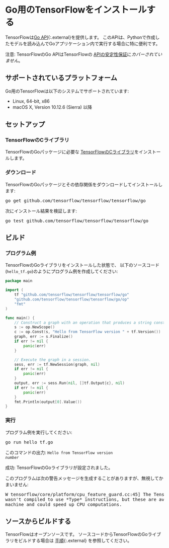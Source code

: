 # Go用のTensorFlowをインストールする

TensorFlowは[Go API](https://godoc.org/github.com/tensorflow/tensorflow/tensorflow/go){:.external}を提供します。
このAPIは、Pythonで作成したモデルを読み込んでGoアプリケーション内で実行する場合に特に便利です。

注意: TensorFlowのGo APIはTensorFlowの
[APIの安定性保証](../guide/version_compat.md)に*カバーされていません*。


## サポートされているプラットフォーム

Go用のTensorFlowは以下のシステムでサポートされています:

* Linux, 64-bit, x86
* macOS X, Version 10.12.6 (Sierra) 以降


## セットアップ

### TensorFlowのCライブラリ

TensorFlowのGoパッケージに必要な
[TensorFlowのCライブラリ](./lang_c.md)をインストールします。

### ダウンロード

TensorFlowのGoパッケージとその依存関係をダウンロードしてインストールします:

<pre class="devsite-terminal devsite-click-to-copy">
go get github.com/tensorflow/tensorflow/tensorflow/go
</pre>

次にインストール結果を検証します:

<pre class="devsite-terminal devsite-click-to-copy">
go test github.com/tensorflow/tensorflow/tensorflow/go
</pre>


## ビルド

### プログラム例

TensorFlowのGoライブラリをインストールした状態で、
以下のソースコード(`hello_tf.go`)のようにプログラム例を作成してください:

```go
package main

import (
	tf "github.com/tensorflow/tensorflow/tensorflow/go"
	"github.com/tensorflow/tensorflow/tensorflow/go/op"
	"fmt"
)

func main() {
	// Construct a graph with an operation that produces a string constant.
	s := op.NewScope()
	c := op.Const(s, "Hello from TensorFlow version " + tf.Version())
	graph, err := s.Finalize()
	if err != nil {
		panic(err)
	}

	// Execute the graph in a session.
	sess, err := tf.NewSession(graph, nil)
	if err != nil {
		panic(err)
	}
	output, err := sess.Run(nil, []tf.Output{c}, nil)
	if err != nil {
		panic(err)
	}
	fmt.Println(output[0].Value())
}
```

### 実行

プログラム例を実行してください:

<pre class="devsite-terminal devsite-click-to-copy">
go run hello_tf.go
</pre>

このコマンドの出力: <code>Hello from TensorFlow version <em>number</em></code>

成功: TensorFlowのGoライブラリが設定されました。

このプログラムは次の警告メッセージを生成することがありますが、無視してかまいません:

<pre>
W tensorflow/core/platform/cpu_feature_guard.cc:45] The TensorFlow library
wasn't compiled to use *Type* instructions, but these are available on your
machine and could speed up CPU computations.
</pre>

## ソースからビルドする

TensorFlowはオープンソースです。
ソースコードからTensorFlowのGoライブラリをビルドする場合は
[手順](https://github.com/tensorflow/tensorflow/blob/master/tensorflow/go/README.md){:.external}
を参照してください。
